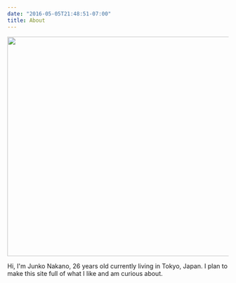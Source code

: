 ```yaml
---
date: "2016-05-05T21:48:51-07:00"
title: About
---
```

<img src="/./about_files/BookScanCenter_16.jpg" alt="" width="730px" height="500px"/>

Hi, I'm Junko Nakano, 26 years old currently living in Tokyo, Japan. I plan to make this site full of what I like and am curious about. 
